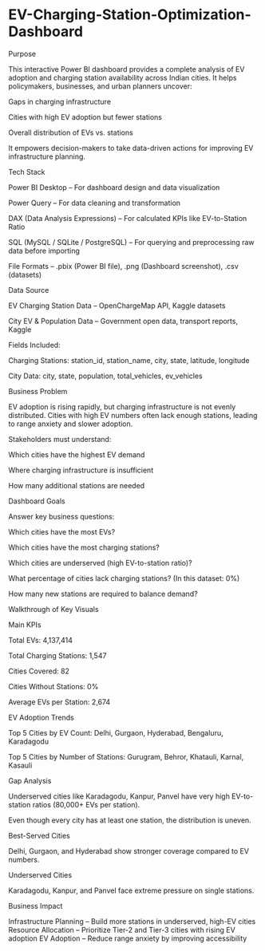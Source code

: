 # EV-Charging-Station-Optimization-Dashboard
Purpose

This interactive Power BI dashboard provides a complete analysis of EV adoption and charging station availability across Indian cities.
It helps policymakers, businesses, and urban planners uncover:

Gaps in charging infrastructure

Cities with high EV adoption but fewer stations

Overall distribution of EVs vs. stations

It empowers decision-makers to take data-driven actions for improving EV infrastructure planning.

Tech Stack

Power BI Desktop – For dashboard design and data visualization

Power Query – For data cleaning and transformation

DAX (Data Analysis Expressions) – For calculated KPIs like EV-to-Station Ratio

SQL (MySQL / SQLite / PostgreSQL) – For querying and preprocessing raw data before importing

File Formats – .pbix (Power BI file), .png (Dashboard screenshot), .csv (datasets)

Data Source

EV Charging Station Data – OpenChargeMap API, Kaggle datasets

City EV & Population Data – Government open data, transport reports, Kaggle

Fields Included:

Charging Stations: station_id, station_name, city, state, latitude, longitude

City Data: city, state, population, total_vehicles, ev_vehicles

Business Problem

EV adoption is rising rapidly, but charging infrastructure is not evenly distributed.
Cities with high EV numbers often lack enough stations, leading to range anxiety and slower adoption.

Stakeholders must understand:

Which cities have the highest EV demand

Where charging infrastructure is insufficient

How many additional stations are needed

Dashboard Goals

Answer key business questions:

Which cities have the most EVs?

Which cities have the most charging stations?

Which cities are underserved (high EV-to-station ratio)?

What percentage of cities lack charging stations? (In this dataset: 0%)

How many new stations are required to balance demand?

Walkthrough of Key Visuals

Main KPIs

Total EVs: 4,137,414

Total Charging Stations: 1,547

Cities Covered: 82

Cities Without Stations: 0%

Average EVs per Station: 2,674

EV Adoption Trends

Top 5 Cities by EV Count: Delhi, Gurgaon, Hyderabad, Bengaluru, Karadagodu

Top 5 Cities by Number of Stations: Gurugram, Behror, Khatauli, Karnal, Kasauli

Gap Analysis

Underserved cities like Karadagodu, Kanpur, Panvel have very high EV-to-station ratios (80,000+ EVs per station).

Even though every city has at least one station, the distribution is uneven.

Best-Served Cities

Delhi, Gurgaon, and Hyderabad show stronger coverage compared to EV numbers.

Underserved Cities

Karadagodu, Kanpur, and Panvel face extreme pressure on single stations.

Business Impact

Infrastructure Planning – Build more stations in underserved, high-EV cities
Resource Allocation – Prioritize Tier-2 and Tier-3 cities with rising EV adoption
EV Adoption – Reduce range anxiety by improving accessibility
